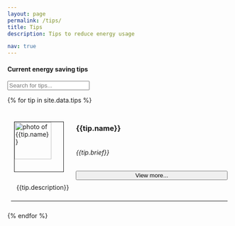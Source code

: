 ```yaml
---
layout: page
permalink: /tips/
title: Tips
description: Tips to reduce energy usage

nav: true
---
```

<script async src="{{ base.url | prepend: site.url }}/assets/js/search.js"></script>


#### Current energy saving tips

<input type="text" onkeyup="searchFunction()" class="form-control" id="mySearch" placeholder="Search for tips...">


<div id="tipsWrapper">

{% for tip in site.data.tips %}

<div class="tipContainer" style="height: 200px; padding: 0.5rem">
    <div style="display:flex">
        <div style="display: flex; width: 30%; justify-content: center; align-items: center;">
            <img style="border:1px solid; float: left; width: 75%; margin-right: 20px;" src="{{ tip.image | prepend: '/assets/img/' | prepend: site.baseurl | prepend: site.url }}" alt="photo of {{tip.name}}">
        </div>
        <div style="display: flex; flex-direction: column;justify-content: center; width: 70%">
            <h3 class="tipTitle">{{tip.name}}</h3>
            <h6>{{tip.brief}}</h6>
            <button type="button" class="btn btn-default btn-sm" data-toggle="collapse" data-target="#collapse{{ tip.id }}">
            View more...
            </button>
        </div>
    </div>
    <div class="collapse" id="collapse{{ tip.id }}" style="padding: 0.5rem; margin: auto; width: 95%; position: center">
        <div class="card bg-dark text-white card-body">
        {{tip.description}}
        </div>
    </div>
    <hr>
</div>

{% endfor %}

</div>
